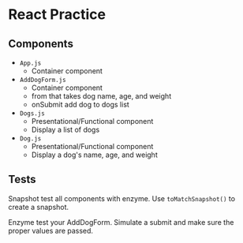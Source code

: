 # React Practice

## Components

* `App.js`
  * Container component
* `AddDogForm.js`
  * Container component
  * from that takes dog name, age, and weight
  * onSubmit add dog to dogs list
* `Dogs.js`
  * Presentational/Functional component
  * Display a list of dogs
* `Dog.js`
  * Presentational/Functional component
  * Display a dog's name, age, and weight


## Tests

Snapshot test all components with enzyme. Use `toMatchSnapshot()`
to create a snapshot.

Enzyme test your AddDogForm. Simulate a submit and make sure the proper values
are passed.
